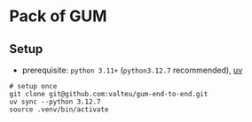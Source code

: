 # Pack of GUM

## Setup

- prerequisite: `python 3.11+` (`python3.12.7` recommended), [uv](https://docs.astral.sh/uv/getting-started/installation/)

```shell
# setup once
git clone git@github.com:valteu/gum-end-to-end.git
uv sync --python 3.12.7
source .venv/bin/activate
```
